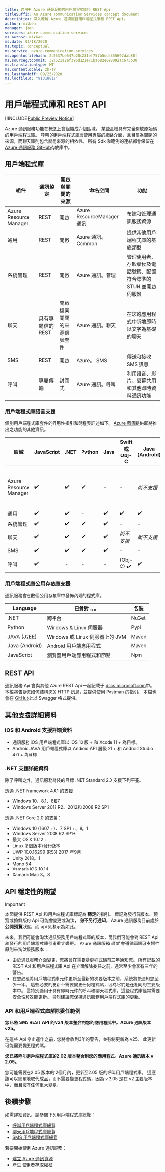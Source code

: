 ```yaml
---
title: 適用于 Azure 通訊服務的用戶端程式庫和 REST Api
titleSuffix: An Azure Communication Services concept document
description: 深入瞭解 Azure 通訊服務用戶端程式庫和 REST Api。
author: mikben
manager: jken
services: azure-communication-services
ms.author: mikben
ms.date: 03/18/2020
ms.topic: conceptual
ms.service: azure-communication-services
ms.openlocfilehash: 2d5637be547b28c231ef757b5dd4355692dab88f
ms.sourcegitcommit: 32c521a2ef396d121e71ba682e098092ac673b30
ms.translationtype: MT
ms.contentlocale: zh-TW
ms.lasthandoff: 09/25/2020
ms.locfileid: "91318818"
---
```

# <a name="client-libraries-and-rest-apis"></a>用戶端程式庫和 REST API

[!INCLUDE [Public Preview Notice](../includes/public-preview-include.md)]

Azure 通訊服務功能在概念上會組織成六個區域。 某些區域具有完全開放原始碼的用戶端程式庫。 呼叫的用戶端程式庫會使用專屬的網路介面，且目前為關閉的來源，而聊天庫則包含關閉來源的相依性。 所有 Sdk 和範例的連結都會保留在 [Azure 通訊服務 GitHub](https://github.com/Azure/communication)存放庫中。

## <a name="client-libraries"></a>用戶端程式庫

| 組件               | 通訊協定             |開啟與關閉的來源| 命名空間                          | 功能                                                      |
| ---------------------- | --------------------- | ---|-------------------------- | --------------------------------------------------------------------------- |
| Azure Resource Manager | REST | 開啟            | Azure ResourceManager 通訊 | 布建和管理通訊服務資源             |
| 通用                 | REST | 開啟               | Azure 通訊。 Common          | 提供其他用戶端程式庫的基底類型 |
| 系統管理         | REST | 開啟               | Azure 通訊。管理  | 管理使用者、存取權杖及電話號碼、配置符合標準的 STUN 並開啟伺服器 |
| 聊天                   | 具有專屬信的 REST | 開啟檔案關閉的來源信號套件    | Azure 通訊。聊天            | 在您的應用程式中新增即時以文字為基礎的聊天  |
| SMS                    | REST | 開啟              | Azure。 SMS             | 傳送和接收 SMS 訊息 |
| 呼叫                | 專屬傳輸 | 封閉式 |Azure 通訊。呼叫         | 利用語音、影片、螢幕共用和其他即時資料通訊功能          |

### <a name="client-library-language-support"></a>用戶端程式庫語言支援

個別用戶端程式庫套件的可用性指引和時程表詳述如下。 [Azure 藍圖](https://azure.microsoft.com/updates/)提供即將推出之功能的其他資訊。

| 區域           | JavaScript | .NET | Python | Java | Swift 或 Obj-C | Java (Android) | 其他                          |
| -------------- | ---------- | ---- | ------ | ---- | -------------- | -------------- | ------------------------------ |
| Azure Resource Manager | ✔️         | ✔️    | ✔️      | -    | -              | *尚不支援*  | GO 和 Azure CLI 尚 *不支援* |
| 通用         | ✔️         | ✔️    | -      | ✔️   | ✔️            | ✔️             | -                              |
| 系統管理 | ✔️         | ✔️    | ✔️      | ✔️   | -              | -              | CLI                            |
| 聊天           | ✔️         | ✔️    | ✔️      | ✔️   | *尚不支援*  | *尚不支援*  | -                              |
| SMS            | ✔️         | ✔️    | ✔️      | ✔️   | -              | -              | -                              |
| 呼叫        | ✔️         | -      | -      | -     |  (Obj-C) ✔️     | ✔️            | -                              |

### <a name="client-library-public-repository-support"></a>用戶端程式庫公用存放庫支援

通訊服務會在數個公用存放庫中發佈內建的程式庫。

| Language       | 已針對 .。。                       | 包裝 |
| -------------- | ------------------------------------ | --------- |
| .NET           | 跨平台                       | NuGet     |
| Python         | Windows & Linux 伺服器              | Pypi      |
| JAVA (J2EE)     | Windows 或 Linux 伺服器上的 JVM      | Maven     |
| Java (Android) | Android 用戶端應用程式          | Maven     |
| JavaScript     | 瀏覽器用戶端應用程式和節點 | Npm       |

## <a name="rest-apis"></a>REST API

通訊服務 Api 會與其他 Azure REST Api 一起記載于 [docs.microsoft.com](https://docs.microsoft.com/rest/api/azure/)中。 本檔將告訴您如何結構您的 HTTP 訊息，並提供使用 Postman 的指引。 本檔也會在 [GitHub](https://github.com/Azure/azure-rest-api-specs)上以 Swagger 格式提供。

## <a name="additional-support-details"></a>其他支援詳細資料

### <a name="ios-and-android-support-details"></a>iOS 和 Android 支援詳細資料

- 通訊服務 iOS 用戶端程式庫以 iOS 13 版 + 和 Xcode 11 + 為目標。
- Android JAVA 用戶端程式庫以 Android API 層級 21 + 和 Android Studio 4.0 + 為目標

### <a name="net-support-details"></a>.NET 支援詳細資料

除了呼叫之外，通訊服務封裝的目標 .NET Standard 2.0 支援下列平臺。

透過 .NET Framework 4.6.1 的支援
- Windows 10、8.1、8和7
- Windows Server 2012 R2、2012和 2008 R2 SP1

透過 .NET Core 2.0 的支援：
- Windows 10 (1607 +) 、7 SP1 +、8。1
- Windows Server 2008 R2 SP1+
- 最大 OS X 10.12 +
- Linux 多個版本/發行版本
- UWP 10.0.16299 (RS3) 2017 年9月
- Unity 2018。1
- Mono 5.4
- Xamarin iOS 10.14
- Xamarin Mac 3。8

## <a name="api-stability-expectations"></a>API 穩定性的期望 

> [!IMPORTANT]
> 本節提供 REST Api 和用戶端程式庫標記為 **穩定**的指引。 標記為發行前版本、預覽或搶鮮版的 Api 可能會變更或淘汰， **恕不另行通知**。 Azure 通訊服務目前處於 **公開預覽**狀態，而 api 則標示為如此。

未來，我們可能會淘汰通訊服務用戶端程式庫的版本，而我們可能會對 REST Api 和發行的用戶端程式庫引進重大變更。 Azure 通訊服務 *通常* 會遵循兩個可支援性原則來淘汰服務版本：

- 由於通訊服務介面變更，您將會在需要變更程式碼前三年通知您。 所有記載的 REST Api 和用戶端程式庫 Api 在介面解除委任之前，通常至少會享有三年的警告。
- 在您必須將用戶端程式庫元件更新至最新的次要版本之前，系統將會通知您至少一年。 這些必要的更新不需要變更任何程式碼，因為它們是在相同的主要版本中。 這特別適用于具有即時元件的呼叫和聊天程式庫，這些程式庫經常需要安全性和效能更新。 強烈建議您保持通訊服務用戶端程式庫的更新。

### <a name="api-and-client-library-decommissioning-examples"></a>API 和用戶端程式庫解除委任範例

**您已將 SMS REST API 的 v24 版本整合到您的應用程式中。Azure 通訊版本 v25。**

在這些 Api 停止運作之前，您將會收到3年的警告，並強制更新為 v25。 此更新可能需要變更程式碼。

**您已將呼叫用戶端程式庫的2.02 版本整合到您的應用程式。Azure 通訊版本 v 2.05。**

您可能需要在2.05 版本的12個月內，更新至2.05 版的呼叫用戶端程式庫。 這應該可以簡單地取代成品，而不需要變更程式碼，因為 v 2.05 是在 v2 主要版本中，而且沒有任何重大變更。

## <a name="next-steps"></a>後續步驟

如需詳細資訊，請參閱下列用戶端程式庫總覽：

- [呼叫用戶端程式庫總覽](../concepts/voice-video-calling/calling-sdk-features.md)
- [聊天用戶端程式庫總覽](../concepts/chat/sdk-features.md)
- [SMS 用戶端程式庫總覽](../concepts/telephony-sms/sdk-features.md)

若要開始使用 Azure 通訊服務：

- [建立 Azure 通訊資源](../quickstarts/create-communication-resource.md)
- 產生 [使用者存取權杖](../quickstarts/access-tokens.md)
